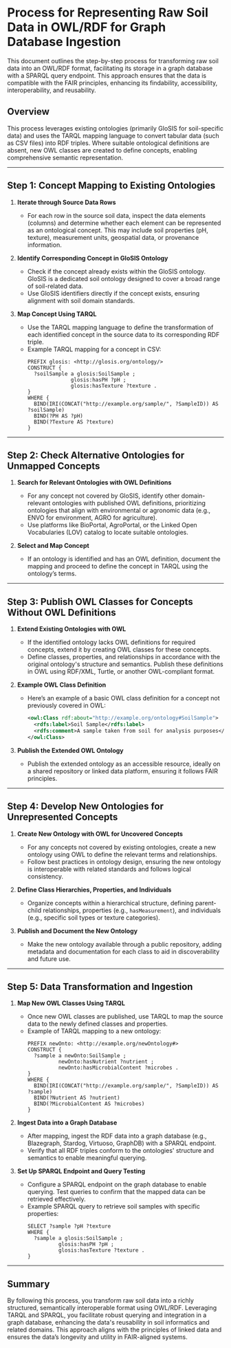# Process for Representing Raw Soil Data in OWL/RDF for Graph Database Ingestion

This document outlines the step-by-step process for transforming raw soil data into an OWL/RDF format, facilitating its storage in a graph database with a SPARQL query endpoint. This approach ensures that the data is compatible with the FAIR principles, enhancing its findability, accessibility, interoperability, and reusability.

## Overview

This process leverages existing ontologies (primarily GloSIS for soil-specific data) and uses the TARQL mapping language to convert tabular data (such as CSV files) into RDF triples. Where suitable ontological definitions are absent, new OWL classes are created to define concepts, enabling comprehensive semantic representation.

---

## Step 1: Concept Mapping to Existing Ontologies

1. **Iterate through Source Data Rows**  
   - For each row in the source soil data, inspect the data elements (columns) and determine whether each element can be represented as an ontological concept. This may include soil properties (pH, texture), measurement units, geospatial data, or provenance information.

2. **Identify Corresponding Concept in GloSIS Ontology**  
   - Check if the concept already exists within the GloSIS ontology. GloSIS is a dedicated soil ontology designed to cover a broad range of soil-related data.
   - Use GloSIS identifiers directly if the concept exists, ensuring alignment with soil domain standards.

3. **Map Concept Using TARQL**  
   - Use the TARQL mapping language to define the transformation of each identified concept in the source data to its corresponding RDF triple.
   - Example TARQL mapping for a concept in CSV:
     ```sparql
     PREFIX glosis: <http://glosis.org/ontology/>
     CONSTRUCT {
       ?soilSample a glosis:SoilSample ;
                   glosis:hasPH ?pH ;
                   glosis:hasTexture ?texture .
     }
     WHERE {
       BIND(IRI(CONCAT("http://example.org/sample/", ?SampleID)) AS ?soilSample)
       BIND(?PH AS ?pH)
       BIND(?Texture AS ?texture)
     }
     ```

---

## Step 2: Check Alternative Ontologies for Unmapped Concepts

1. **Search for Relevant Ontologies with OWL Definitions**  
   - For any concept not covered by GloSIS, identify other domain-relevant ontologies with published OWL definitions, prioritizing ontologies that align with environmental or agronomic data (e.g., ENVO for environment, AGRO for agriculture).
   - Use platforms like BioPortal, AgroPortal, or the Linked Open Vocabularies (LOV) catalog to locate suitable ontologies.

2. **Select and Map Concept**  
   - If an ontology is identified and has an OWL definition, document the mapping and proceed to define the concept in TARQL using the ontology’s terms.

---

## Step 3: Publish OWL Classes for Concepts Without OWL Definitions

1. **Extend Existing Ontologies with OWL**  
   - If the identified ontology lacks OWL definitions for required concepts, extend it by creating OWL classes for these concepts.
   - Define classes, properties, and relationships in accordance with the original ontology's structure and semantics. Publish these definitions in OWL using RDF/XML, Turtle, or another OWL-compliant format.

2. **Example OWL Class Definition**  
   - Here’s an example of a basic OWL class definition for a concept not previously covered in OWL:
     ```xml
     <owl:Class rdf:about="http://example.org/ontology#SoilSample">
       <rdfs:label>Soil Sample</rdfs:label>
       <rdfs:comment>A sample taken from soil for analysis purposes</rdfs:comment>
     </owl:Class>
     ```

3. **Publish the Extended OWL Ontology**  
   - Publish the extended ontology as an accessible resource, ideally on a shared repository or linked data platform, ensuring it follows FAIR principles.

---

## Step 4: Develop New Ontologies for Unrepresented Concepts

1. **Create New Ontology with OWL for Uncovered Concepts**  
   - For any concepts not covered by existing ontologies, create a new ontology using OWL to define the relevant terms and relationships.
   - Follow best practices in ontology design, ensuring the new ontology is interoperable with related standards and follows logical consistency.

2. **Define Class Hierarchies, Properties, and Individuals**  
   - Organize concepts within a hierarchical structure, defining parent-child relationships, properties (e.g., `hasMeasurement`), and individuals (e.g., specific soil types or texture categories).

3. **Publish and Document the New Ontology**  
   - Make the new ontology available through a public repository, adding metadata and documentation for each class to aid in discoverability and future use.

---

## Step 5: Data Transformation and Ingestion

1. **Map New OWL Classes Using TARQL**  
   - Once new OWL classes are published, use TARQL to map the source data to the newly defined classes and properties.
   - Example of TARQL mapping to a new ontology:
     ```sparql
     PREFIX newOnto: <http://example.org/newOntology#>
     CONSTRUCT {
       ?sample a newOnto:SoilSample ;
               newOnto:hasNutrient ?nutrient ;
               newOnto:hasMicrobialContent ?microbes .
     }
     WHERE {
       BIND(IRI(CONCAT("http://example.org/sample/", ?SampleID)) AS ?sample)
       BIND(?Nutrient AS ?nutrient)
       BIND(?MicrobialContent AS ?microbes)
     }
     ```

2. **Ingest Data into a Graph Database**  
   - After mapping, ingest the RDF data into a graph database (e.g., Blazegraph, Stardog, Virtuoso, GraphDB) with a SPARQL endpoint.
   - Verify that all RDF triples conform to the ontologies' structure and semantics to enable meaningful querying.

3. **Set Up SPARQL Endpoint and Query Testing**  
   - Configure a SPARQL endpoint on the graph database to enable querying. Test queries to confirm that the mapped data can be retrieved effectively.
   - Example SPARQL query to retrieve soil samples with specific properties:
     ```sparql
     SELECT ?sample ?pH ?texture
     WHERE {
       ?sample a glosis:SoilSample ;
               glosis:hasPH ?pH ;
               glosis:hasTexture ?texture .
     }
     ```

---

## Summary

By following this process, you transform raw soil data into a richly structured, semantically interoperable format using OWL/RDF. Leveraging TARQL and SPARQL, you facilitate robust querying and integration in a graph database, enhancing the data's reusability in soil informatics and related domains. This approach aligns with the principles of linked data and ensures the data’s longevity and utility in FAIR-aligned systems.
